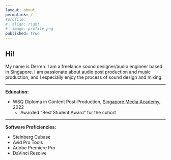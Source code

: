 ```yaml
---
layout: about
permalink: /
#profile:
#  align: right
#  image: profile.png
published: true
---
```


## Hi!

My name is Derren. I am a freelance sound designer/audio engineer based in Singapore. I am passionate about audio post production and music production, and I especially enjoy the process of sound design and mixing.

---

**Education:**
- WSQ Diploma in Content Post-Production, [Singapore Media Academy](https://mediaacademy.sg), 2022
  - Awarded "Best Student Award" for the cohort

---

**Software Proficiencies:**
- Steinberg Cubase
- Avid Pro Tools
- Adobe Premiere Pro
- DaVinci Resolve
